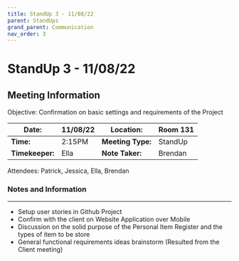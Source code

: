 ```yaml
---
title: StandUp 3 - 11/08/22
parent: StandUps
grand_parent: Communication
nav_order: 3
---
```

# StandUp 3 - 11/08/22
## Meeting Information

 Objective:	Confirmation on basic settings and requirements of the Project


| __Date:__         | 11/08/22      | __Location:__     | Room 131      |
|-------------------|---------------|-------------------|---------------|
| __Time:__         | 2:15PM        | __Meeting Type:__ | StandUp       |
| __Timekeeper:__   | Ella          | __Note Taker:__   | Brendan       |


Attendees:	Patrick, Jessica, Ella, Brendan


### __Notes and Information__
--------------------------------------------------------------------------------
- Setup user stories in Github Project 
- Confirm with the client on Website Application over Mobile 
- Discussion on the solid purpose of the Personal Item Register and the types of item to be store 
- General functional requirements ideas brainstorm (Resulted from the Client meeting)
&nbsp;